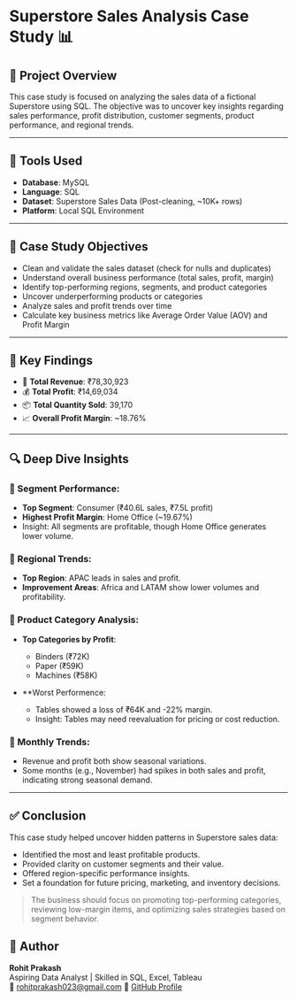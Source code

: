 # Superstore Sales Analysis Case Study 📊

## 📁 Project Overview

This case study is focused on analyzing the sales data of a fictional Superstore using SQL. The objective was to uncover key insights regarding sales performance, profit distribution, customer segments, product performance, and regional trends.

---

## 🧰 Tools Used

- **Database**: MySQL
- **Language**: SQL
- **Dataset**: Superstore Sales Data (Post-cleaning, ~10K+ rows)
- **Platform**: Local SQL Environment

---

## 🎯 Case Study Objectives

- Clean and validate the sales dataset (check for nulls and duplicates)
- Understand overall business performance (total sales, profit, margin)
- Identify top-performing regions, segments, and product categories
- Uncover underperforming products or categories
- Analyze sales and profit trends over time
- Calculate key business metrics like Average Order Value (AOV) and Profit Margin

---

## 📌 Key Findings

- 💸 **Total Revenue**: ₹78,30,923  
- 💰 **Total Profit**: ₹14,69,034  
- 📦 **Total Quantity Sold**: 39,170  
- 📈 **Overall Profit Margin**: ~18.76%

---

## 🔍 Deep Dive Insights

### 🔹 Segment Performance:
- **Top Segment**: Consumer (₹40.6L sales, ₹7.5L profit)
- **Highest Profit Margin**: Home Office (~19.67%)
- Insight: All segments are profitable, though Home Office generates lower volume.

### 🔹 Regional Trends:
- **Top Region**: APAC leads in sales and profit.
- **Improvement Areas**: Africa and LATAM show lower volumes and profitability.

### 🔹 Product Category Analysis:
- **Top Categories by Profit**:
  - Binders (₹72K)
  - Paper (₹59K)
  - Machines (₹58K)

- **Worst Performence:
  - Tables showed a loss of ₹64K and -22% margin.
  - Insight: Tables may need reevaluation for pricing or cost reduction.

### 🔹 Monthly Trends:
- Revenue and profit both show seasonal variations.
- Some months (e.g., November) had spikes in both sales and profit, indicating strong seasonal demand.

---

## ✅ Conclusion

This case study helped uncover hidden patterns in Superstore sales data:

- Identified the most and least profitable products.
- Provided clarity on customer segments and their value.
- Offered region-specific performance insights.
- Set a foundation for future pricing, marketing, and inventory decisions.

> The business should focus on promoting top-performing categories, reviewing low-margin items, and optimizing sales strategies based on segment behavior.

## 🧠 Author

**Rohit Prakash**  
Aspiring Data Analyst | Skilled in SQL, Excel, Tableau  
📧 rohitprakash023@gmail.com
🔗 [GitHub Profile](https://github.com/rohitprakash02)

